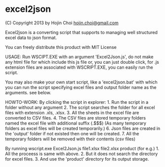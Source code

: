 excel2json
==========

(C) Copyright 2013 by Hojin Choi <hojin.choi@gmail.com>

Excel2json is a converting script that supports to managing well structured excel data to json format.

You can freely distribute this product with MIT License

USAGE:
Run WSCIPT.EXE with an argument 'Excel2Json.js', do not make any html file for which include this js file
or, you can just double click, for .js extension files are associated with WSCRIPT.EXE, you can easily
run the script.

You may also make your own start script, like a 'excel2json.bat' with which you can run the script
specifying excel files and output folder name as the arguments. see below.

HOWTO-WORK:
By clicking the script in explorer:
	1. Run the script in a folder without any argument
	2. The script searches the folder for all excel files with extension .xls, .xlsx.
	3. All the sheets in the excel file are converted to CSV files.
	4. The CSV files are stored temporary folders named the excel file with additional suffix (.$$$)
	   (As many temporary folders as excel files will be created temporarily.)
	6. Json files are created in the 'output' folder if not existed then one will be created.
	7. All the temporary folders will be removed with their contents (csv files)
	
By running wscript.exe Excel2Json.js file1.xlsx file2.xlsx product (for e.g.)
    1. All the proceess is same with above.
	2. But it does not search the directory for excel files.
	3. And use the 'product' directory for its output storage.
	
